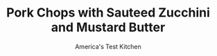 ---
layout: ../../layouts/MarkdownPostLayout.astro
title: Pork Chops with Sauteed Zucchini and Mustard Butter
author: America's Test Kitchen
pubDate: 2023-03-15
description: "A flavorful compound butter of chives, whole-grain mustard, and lemon juice melts quickly on the hot pork chops."
image_url: https://res.cloudinary.com/hksqkdlah/image/upload/ar_1:1,c_fill,dpr_2.0,f_auto,fl_lossy.progressive.strip_profile,g_faces:auto,q_auto:low,w_344/24633_sfs-pork-chops-with-sauteed-zucchini-and-mustard-butter-011
tags: ["Main Courses","Pork","Weeknight"]
calories: 1974
protein: 42
carbohydrates: 6
fats: 
fiber: 2
ingredients: ["4 tablespoons, unsalted butter, softened","2 tablespoons, minced fresh chives","1 tablespoon, whole-grain mustard","1 teaspoon, lemon juice","1/8 teaspoon, cayenne pepper",", Salt and pepper","4 (8- to 10-ounce), bone-in pork rib chops, 1/2 inch thick, trimmed","1 tablespoon, vegetable oil","1 1/2 pounds, zucchini, trimmed and sliced 1/4 inch thick"]
serves: 4
time: "30 minutes"
instructions: ["Combine butter, chives, mustard, lemon juice, cayenne, and 1/8 teaspoon salt in small bowl; set aside.","Pat pork dry with paper towels and season with salt and pepper. Heat oil in 12-inch skillet over medium-high heat until just smoking. Add pork and cook until well browned and cooked through, about 4 minutes per side; transfer to plate and tent with foil.","Add zucchini, 1/2 teaspoon salt, and 1/2 teaspoon pepper to now-empty skillet and cook, stirring occasionally, over medium-high heat until tender, 5 to 7 minutes. Transfer zucchini to large platter and top with pork chops. Dollop mustard butter over pork. Serve."]
nutrition: ["1134 mg Potassium","475 mg Phosphorus","77 mg Calcium","2 mg Iron","83 mg Magnesium","1048 mg Sodium","3 mg Zinc","33 g Fat","13 mg Niacin (B3)","12 g Monounsaturated","3 g Polyunsaturated","1 mg Thiamin (B1)","31 mg Vitamin C","1 µg Vitamin D","162 mg Cholesterol","13 g Saturated","2 g Fiber","43 µg Folate (food)","4 g Sugars","13 µg Vitamin K","303 g Water","6 g Carbs","43 µg Folate equivalent (total)","42 g Protein","1 mg Vitamin E","1 µg Vitamin B12","1 mg Vitamin B6","122 µg Vitamin A","493 kcal Energy","1974 calories"]
notes: "To make sure they cook at the same rate, look for rib chops of similar thickness."
---